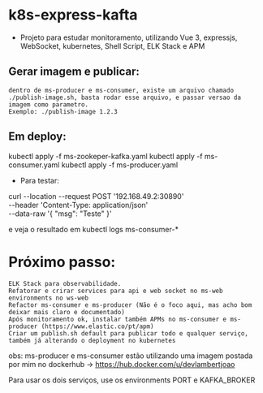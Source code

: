 # k8s-express-kafta

 - Projeto para estudar monitoramento, utilizando Vue 3, expressjs, WebSocket, kubernetes, Shell Script, ELK Stack e APM


## Gerar imagem e publicar:
    dentro de ms-producer e ms-consumer, existe um arquivo chamado ./publish-image.sh, basta rodar esse arquivo, e passar versao da imagem como parametro.
    Exemplo: ./publish-image 1.2.3

## Em deploy:  

kubectl apply -f ms-zookeper-kafka.yaml
kubectl apply -f ms-consumer.yaml
kubectl apply -f ms-producer.yaml

- Para testar:

curl --location --request POST '192.168.49.2:30890' \
--header 'Content-Type: application/json' \
--data-raw '{
    "msg": "Teste"
}'

e veja o resultado em kubectl logs ms-consumer-* 

# Próximo passo:
    ELK Stack para observabilidade.
    Refatorar e crirar services para api e web socket no ms-web
    environments no ws-web
    Refactor ms-consumer e ms-producer (Não é o foco aqui, mas acho bom deixar mais claro e documentado)
    Após monitoramento ok, instalar também APMs no ms-consumer e ms-producer (https://www.elastic.co/pt/apm)
    Criar um publish.sh default para publicar todo e qualquer serviço, também já alterando o deployment no kubernetes

obs: ms-producer e ms-consumer estão utilizando uma imagem postada por mim no dockerhub ->  https://hub.docker.com/u/devlambertjoao 

Para usar os dois serviços, use os environments PORT e KAFKA_BROKER
